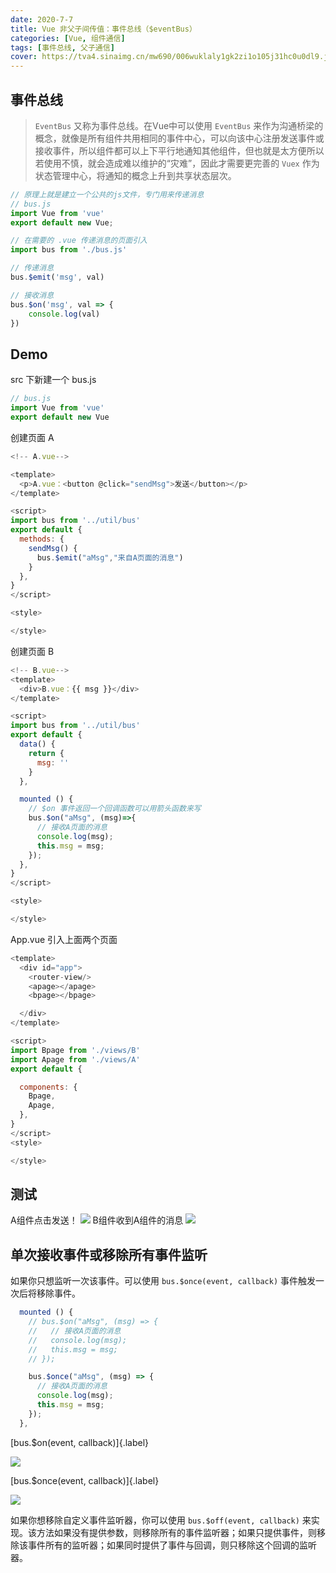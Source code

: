 ```yaml
---
date: 2020-7-7
title: Vue 非父子间传值：事件总线（$eventBus）
categories: [Vue, 组件通信]
tags: [事件总线, 父子通信]
cover: https://tva4.sinaimg.cn/mw690/006wuklaly1gk2zi1o105j31hc0u0dl9.jpg
---
```


## 事件总线
> `EventBus` 又称为事件总线。在Vue中可以使用 `EventBus` 来作为沟通桥梁的概念，就像是所有组件共用相同的事件中心，可以向该中心注册发送事件或接收事件，所以组件都可以上下平行地通知其他组件，但也就是太方便所以若使用不慎，就会造成难以维护的“灾难”，因此才需要更完善的 `Vuex` 作为状态管理中心，将通知的概念上升到共享状态层次。


```js
// 原理上就是建立一个公共的js文件，专门用来传递消息
// bus.js
import Vue from 'vue'
export default new Vue;

// 在需要的 .vue 传递消息的页面引入
import bus from './bus.js'

// 传递消息
bus.$emit('msg', val)

// 接收消息
bus.$on('msg', val => {
    console.log(val)
})
```

## Demo
src 下新建一个 bus.js
```js
// bus.js
import Vue from 'vue'
export default new Vue
```

创建页面 A
```js
<!-- A.vue-->

<template>
  <p>A.vue：<button @click="sendMsg">发送</button></p>
</template>

<script>
import bus from '../util/bus'
export default {
  methods: {
    sendMsg() {
      bus.$emit("aMsg","来自A页面的消息")
    }
  },
}
</script>

<style>

</style>
```

创建页面 B

```js
<!-- B.vue-->
<template>
  <div>B.vue：{{ msg }}</div>
</template>

<script>
import bus from '../util/bus'
export default {
  data() {
    return {
      msg: ''
    }
  },

  mounted () {
    // $on 事件返回一个回调函数可以用箭头函数来写
    bus.$on("aMsg", (msg)=>{
      // 接收A页面的消息
      console.log(msg);
      this.msg = msg;
    });
  },
}
</script>

<style>

</style>
```

App.vue 引入上面两个页面
```js
<template>
  <div id="app">
    <router-view/>
    <apage></apage>
    <bpage></bpage>

  </div>
</template>

<script>
import Bpage from './views/B'
import Apage from './views/A'
export default {

  components: {
    Bpage,
    Apage,
  },
}
</script>
<style>

</style>

```
## 测试
A组件点击发送！
![](https://fastly.jsdelivr.net/gh/xiangshu233/blogAssets@8f483cccf32f1597c09c6a1d83fc8e99527ddc38/2020/10/14/3e0de036d34cc326b3bbb83c95c98ad3.png)
B组件收到A组件的消息
![](https://fastly.jsdelivr.net/gh/xiangshu233/blogAssets@95f238243365fc86ef6e971c4fa663989d1a5678/2020/10/14/8b5526d49b7217ebd0086d9e6667bc3c.png)

## 单次接收事件或移除所有事件监听
如果你只想监听一次该事件。可以使用 `bus.$once(event, callback)` 事件触发一次后将移除事件。
```js
  mounted () {
    // bus.$on("aMsg", (msg) => {
    //   // 接收A页面的消息
    //   console.log(msg);
    //   this.msg = msg;
    // });

    bus.$once("aMsg", (msg) => {
      // 接收A页面的消息
      console.log(msg);
      this.msg = msg;
    });
  },
```
[bus.$on(event, callback)]{.label}

![](https://fastly.jsdelivr.net/gh/xiangshu233/blogAssets@e5e44b74d7ceae57ac0c1e9f0f9840d30ef9b83c/2020/10/14/dd4fb157e7352588875a1d9d3af8e986.png)

[bus.$once(event, callback)]{.label}

![](https://fastly.jsdelivr.net/gh/xiangshu233/blogAssets@8b61748bc8369cdf1cc6f6016526efeb019ac882/2020/10/14/b74705f13d8ed12004d602874c13fe18.png)

如果你想移除自定义事件监听器，你可以使用 `bus.$off(event, callback)` 来实现。该方法如果没有提供参数，则移除所有的事件监听器；如果只提供事件，则移除该事件所有的监听器；如果同时提供了事件与回调，则只移除这个回调的监听器。

